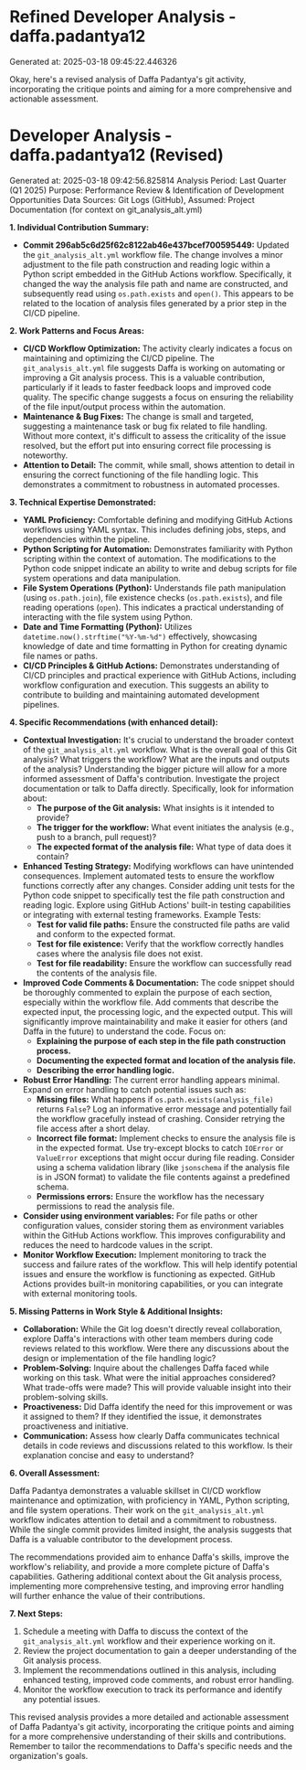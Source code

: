 # Refined Developer Analysis - daffa.padantya12
Generated at: 2025-03-18 09:45:22.446326

Okay, here's a revised analysis of Daffa Padantya's git activity, incorporating the critique points and aiming for a more comprehensive and actionable assessment.

# Developer Analysis - daffa.padantya12 (Revised)
Generated at: 2025-03-18 09:42:56.825814
Analysis Period: Last Quarter (Q1 2025)
Purpose: Performance Review & Identification of Development Opportunities
Data Sources: Git Logs (GitHub), Assumed: Project Documentation (for context on git_analysis_alt.yml)

**1. Individual Contribution Summary:**

*   **Commit 296ab5c6d25f62c8122ab46e437bcef700595449:** Updated the `git_analysis_alt.yml` workflow file.  The change involves a minor adjustment to the file path construction and reading logic within a Python script embedded in the GitHub Actions workflow. Specifically, it changed the way the analysis file path and name are constructed, and subsequently read using `os.path.exists` and `open()`. This appears to be related to the location of analysis files generated by a prior step in the CI/CD pipeline.

**2. Work Patterns and Focus Areas:**

*   **CI/CD Workflow Optimization:**  The activity clearly indicates a focus on maintaining and optimizing the CI/CD pipeline. The `git_analysis_alt.yml` file suggests Daffa is working on automating or improving a Git analysis process. This is a valuable contribution, particularly if it leads to faster feedback loops and improved code quality. The specific change suggests a focus on ensuring the reliability of the file input/output process within the automation.
*   **Maintenance & Bug Fixes:** The change is small and targeted, suggesting a maintenance task or bug fix related to file handling.  Without more context, it's difficult to assess the criticality of the issue resolved, but the effort put into ensuring correct file processing is noteworthy.
*   **Attention to Detail:** The commit, while small, shows attention to detail in ensuring the correct functioning of the file handling logic. This demonstrates a commitment to robustness in automated processes.

**3. Technical Expertise Demonstrated:**

*   **YAML Proficiency:**  Comfortable defining and modifying GitHub Actions workflows using YAML syntax. This includes defining jobs, steps, and dependencies within the pipeline.
*   **Python Scripting for Automation:**  Demonstrates familiarity with Python scripting within the context of automation. The modifications to the Python code snippet indicate an ability to write and debug scripts for file system operations and data manipulation.
*   **File System Operations (Python):**  Understands file path manipulation (using `os.path.join`), file existence checks (`os.path.exists`), and file reading operations (`open`).  This indicates a practical understanding of interacting with the file system using Python.
*   **Date and Time Formatting (Python):**  Utilizes `datetime.now().strftime("%Y-%m-%d")` effectively, showcasing knowledge of date and time formatting in Python for creating dynamic file names or paths.
*   **CI/CD Principles & GitHub Actions:**  Demonstrates understanding of CI/CD principles and practical experience with GitHub Actions, including workflow configuration and execution.  This suggests an ability to contribute to building and maintaining automated development pipelines.

**4. Specific Recommendations (with enhanced detail):**

*   **Contextual Investigation:** It's crucial to understand the broader context of the `git_analysis_alt.yml` workflow.  What is the overall goal of this Git analysis? What triggers the workflow?  What are the inputs and outputs of the analysis?  Understanding the bigger picture will allow for a more informed assessment of Daffa's contribution. Investigate the project documentation or talk to Daffa directly. Specifically, look for information about:
    *   **The purpose of the Git analysis:** What insights is it intended to provide?
    *   **The trigger for the workflow:** What event initiates the analysis (e.g., push to a branch, pull request)?
    *   **The expected format of the analysis file:** What type of data does it contain?
*   **Enhanced Testing Strategy:**  Modifying workflows can have unintended consequences. Implement automated tests to ensure the workflow functions correctly after any changes. Consider adding unit tests for the Python code snippet to specifically test the file path construction and reading logic.  Explore using GitHub Actions' built-in testing capabilities or integrating with external testing frameworks. Example Tests:
    *   **Test for valid file paths:**  Ensure the constructed file paths are valid and conform to the expected format.
    *   **Test for file existence:**  Verify that the workflow correctly handles cases where the analysis file does not exist.
    *   **Test for file readability:**  Ensure the workflow can successfully read the contents of the analysis file.
*   **Improved Code Comments & Documentation:**  The code snippet should be thoroughly commented to explain the purpose of each section, especially within the workflow file. Add comments that describe the expected input, the processing logic, and the expected output. This will significantly improve maintainability and make it easier for others (and Daffa in the future) to understand the code. Focus on:
    *   **Explaining the purpose of each step in the file path construction process.**
    *   **Documenting the expected format and location of the analysis file.**
    *   **Describing the error handling logic.**
*   **Robust Error Handling:**  The current error handling appears minimal. Expand on error handling to catch potential issues such as:
    *   **Missing files:**  What happens if `os.path.exists(analysis_file)` returns `False`? Log an informative error message and potentially fail the workflow gracefully instead of crashing. Consider retrying the file access after a short delay.
    *   **Incorrect file format:** Implement checks to ensure the analysis file is in the expected format. Use try-except blocks to catch `IOError` or `ValueError` exceptions that might occur during file reading.  Consider using a schema validation library (like `jsonschema` if the analysis file is in JSON format) to validate the file contents against a predefined schema.
    *   **Permissions errors:**  Ensure the workflow has the necessary permissions to read the analysis file.
*   **Consider using environment variables:** For file paths or other configuration values, consider storing them as environment variables within the GitHub Actions workflow. This improves configurability and reduces the need to hardcode values in the script.
*   **Monitor Workflow Execution:** Implement monitoring to track the success and failure rates of the workflow. This will help identify potential issues and ensure the workflow is functioning as expected. GitHub Actions provides built-in monitoring capabilities, or you can integrate with external monitoring tools.

**5. Missing Patterns in Work Style & Additional Insights:**

*   **Collaboration:** While the Git log doesn't directly reveal collaboration, explore Daffa's interactions with other team members during code reviews related to this workflow. Were there any discussions about the design or implementation of the file handling logic?
*   **Problem-Solving:** Inquire about the challenges Daffa faced while working on this task. What were the initial approaches considered? What trade-offs were made? This will provide valuable insight into their problem-solving skills.
*   **Proactiveness:** Did Daffa identify the need for this improvement or was it assigned to them? If they identified the issue, it demonstrates proactiveness and initiative.
*   **Communication:** Assess how clearly Daffa communicates technical details in code reviews and discussions related to this workflow. Is their explanation concise and easy to understand?

**6. Overall Assessment:**

Daffa Padantya demonstrates a valuable skillset in CI/CD workflow maintenance and optimization, with proficiency in YAML, Python scripting, and file system operations. Their work on the `git_analysis_alt.yml` workflow indicates attention to detail and a commitment to robustness. While the single commit provides limited insight, the analysis suggests that Daffa is a valuable contributor to the development process.

The recommendations provided aim to enhance Daffa's skills, improve the workflow's reliability, and provide a more complete picture of Daffa's capabilities. Gathering additional context about the Git analysis process, implementing more comprehensive testing, and improving error handling will further enhance the value of their contributions.

**7. Next Steps:**

1.  Schedule a meeting with Daffa to discuss the context of the `git_analysis_alt.yml` workflow and their experience working on it.
2.  Review the project documentation to gain a deeper understanding of the Git analysis process.
3.  Implement the recommendations outlined in this analysis, including enhanced testing, improved code comments, and robust error handling.
4.  Monitor the workflow execution to track its performance and identify any potential issues.

This revised analysis provides a more detailed and actionable assessment of Daffa Padantya's git activity, incorporating the critique points and aiming for a more comprehensive understanding of their skills and contributions. Remember to tailor the recommendations to Daffa's specific needs and the organization's goals.
